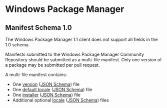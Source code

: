 [versionSchema]:        https://github.com/microsoft/winget-cli/blob/master/schemas/JSON/manifests/v1.0.0/manifest.version.1.0.0.json
[defaultLocaleSchema]:  https://github.com/microsoft/winget-cli/blob/master/schemas/JSON/manifests/v1.0.0/manifest.defaultLocale.1.0.0.json
[localeSchema]:         https://github.com/microsoft/winget-cli/blob/master/schemas/JSON/manifests/v1.0.0/manifest.locale.1.0.0.json
[installerSchema]:      https://github.com/microsoft/winget-cli/blob/master/schemas/JSON/manifests/v1.1.0/manifest.installer.1.0.0.json

# Windows Package Manager
## Manifest Schema 1.0

The Windows Package Manager 1.1 client does not support all fields in the 1.0 schema.

Manifests submitted to the Windows Package Manager Community Repository should be submitted as a multi-file manifest. Only one version of a package may be submitted per pull request.

A multi-file manifest contains:
* One [version](version.md) ([JSON Schema][versionSchema]) file
* One [default locale](defaultLocale.md) ([JSON Schema][defaultLocaleSchema]) file
* One [installer](installer.md) ([JSON Schema][installerSchema]) file
* Additional optional [locale](locale.md) ([JSON Schema][localeSchema]) files
